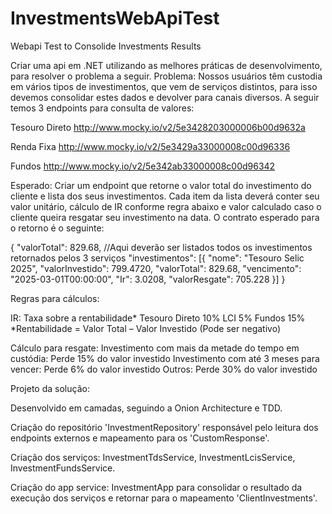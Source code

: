 # InvestmentsWebApiTest
Webapi Test to Consolide Investments Results

Criar uma api em .NET utilizando as melhores práticas de desenvolvimento, para resolver o 
problema a seguir.
Problema:
Nossos usuários têm custodia em vários tipos de investimentos, que vem de serviços distintos, para
isso devemos consolidar estes dados e devolver para canais diversos. A seguir temos 3 endpoints 
para consulta de valores:

Tesouro Direto
http://www.mocky.io/v2/5e3428203000006b00d9632a

Renda Fixa
http://www.mocky.io/v2/5e3429a33000008c00d96336

Fundos
http://www.mocky.io/v2/5e342ab33000008c00d96342

Esperado:
Criar um endpoint que retorne o valor total do investimento do cliente e lista dos seus 
investimentos. Cada item da lista deverá conter seu valor unitário, cálculo de IR conforme regra 
abaixo e valor calculado caso o cliente queira resgatar seu investimento na data. O contrato 
esperado para o retorno é o seguinte:

{
 "valorTotal": 829.68,
 //Aqui deverão ser listados todos os investimentos retornados pelos 3 serviços
 "investimentos": [{
 "nome": "Tesouro Selic 2025",
 "valorInvestido": 799.4720,
 "valorTotal": 829.68,
 "vencimento": "2025-03-01T00:00:00",
 "Ir": 3.0208,
 "valorResgate": 705.228
 }]
}

Regras para cálculos:

IR:
Taxa sobre a rentabilidade*
Tesouro Direto 10%
LCI 5%
Fundos 15%
*Rentabilidade = Valor Total – Valor Investido (Pode ser negativo)

Cálculo para resgate:
Investimento com mais da metade do tempo em custódia: Perde 15% do valor investido
Investimento com até 3 meses para vencer: Perde 6% do valor investido
Outros: Perde 30% do valor investido

Projeto da solução:

Desenvolvido em camadas, seguindo a Onion Architecture e TDD. 

Criação do repositório 'InvestmentRepository' responsável pelo leitura dos endpoints externos e mapeamento para os 'CustomResponse'.

Criação dos serviços: InvestmentTdsService, InvestmentLcisService, InvestmentFundsService.

Criação do app service: InvestmentApp para consolidar o resultado da execução dos serviços e retornar para o mapeamento 'ClientInvestments'.

